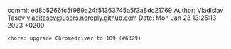 commit ed8b5266fc5f989a24f51363745a5f3a8dc21769
Author: Vladislav Tasev <vladitasev@users.noreply.github.com>
Date:   Mon Jan 23 13:25:13 2023 +0200

    chore: upgrade Chromedriver to 109 (#6329)
